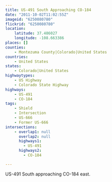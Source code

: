 ```yaml
---
title: US-491 South Approaching CO-184
date: "2011-10-02T11:02:55Z"
imageid: "6250080780"
flickrid: "6250080780"
location:
    latitude: 37.486027
    longitude: -108.663386
places: []
counties:
    - Montezuma County|Colorado|United States
countries:
    - United States
states:
    - Colorado|United States
highwaytypes:
    - US Highway
    - Colorado State Highway
highways:
    - US-491
    - CO-184
tags:
    - Shield
    - Intersection
    - US-666
    - Former US-666
intersections:
    - overlap1: null
      overlap2: null
      highways1:
        - US-491
      highways2:
        - CO-184

---
```

US-491 South approaching CO-184 east.